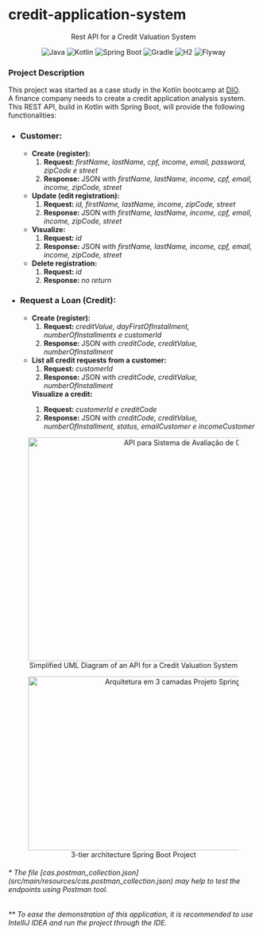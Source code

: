 ﻿<h1>credit-application-system</h1>
<p style="text-align: center">Rest API for a Credit Valuation System</p>
<p style="text-align: center">
    <img src="https://img.shields.io/badge/Java-v17-blue.svg" alt="Java"/>
    <img src="https://img.shields.io/badge/Kotlin-v1.7.22-purple.svg" alt="Kotlin"/>
    <img src="https://img.shields.io/badge/Spring%20Boot-v3.0.3-brightgreen.svg" alt="Spring Boot"/>
    <img src="https://img.shields.io/badge/Gradle-v7.6-lightgreen.svg" alt="Gradle"/>
    <img src="https://img.shields.io/badge/H2-v2.1.214-darkblue.svg" alt="H2"/>
    <img src="https://img.shields.io/badge/Flyway-v9.5.1-red.svg" alt="Flyway">
</p>

<h3>Project Description</h3>
<p>This project was started as a case study in the Kotlin bootcamp at <a href="https://www.dio.me/"> DIO</a>.
   <br>
   A finance company needs to create a credit application analysis system.
   <br>
   This REST API, build in Kotlin with Spring Boot, will provide the following functionalities:
</p>

<ul>
    <li><h3>Customer:</h3>
        <ul>
            <li><strong>Create (register):</strong>
                 <ol>
                    <li><strong>Request: </strong><em>firstName, lastName, cpf, income, email, password, zipCode e street</em></li>
                    <li><strong>Response: </strong>JSON with <em>firstName, lastName, income, cpf, email, income, zipCode, street</em></li>
                </ol>
            </li>
            <li><strong>Update (edit registration):</strong>
            <ol>
              <li><strong>Request: </strong><em>id, firstName, lastName, income, zipCode, street</em></li>
              <li><strong>Response: </strong>JSON with <em>firstName, lastName, income, cpf, email, income, zipCode, street</em></li>
            </ol>
            </li>  
            <li><strong>Visualize:</strong>
                <ol>
                  <li><strong>Request: </strong> <em>id</em></li>
                  <li><strong>Response: </strong>JSON with <em>firstName, lastName, income, cpf, email, income, zipCode, street</em></li>
                </ol> 
            </li>
            <li><strong>Delete registration:</strong>
                <ol>
                  <li><strong>Request: </strong><em>id</em></li>
                  <li><strong>Response: </strong><em>no return</em></li>
                </ol>
            </li>
        </ul>
    </li>
    <li><h3>Request a Loan (Credit):</h3>
        <ul>
            <li><strong>Create (register):</strong>
                <ol>
                    <li><strong>Request: </strong><em>creditValue, dayFirstOfInstallment, numberOfInstallments e customerId</em></li>
                    <li><strong>Response: </strong>JSON with <em>creditCode, creditValue, numberOfInstallment</em></li>
                </ol>
            </li>
            <li><strong>List all credit requests from a customer:</strong>
                <ol>
                  <li><strong>Request: </strong><em>customerId</em></li>
                  <li><strong>Response: </strong>JSON with <em>creditCode, creditValue, numberOfInstallment</em></li>
                </ol> 
            </li>
        </ul>
        <ul><strong>Visualize a credit:</strong>
            <ol>
              <li><strong>Request: </strong><em>customerId e creditCode</em></li>
              <li><strong>Response: </strong>JSON with <em>creditCode, creditValue, numberOfInstallment, status, emailCustomer e incomeCustomer</em></li>
            </ol>
        </ul>        
    </li>
</ul>

<figure>
    <p style="text-align: center">
      <img src="https://i.imgur.com/vWT4aez.png" height="450" width="650" alt="API para Sistema de Avaliação de Créditos"/><br>
      Simplified UML Diagram of an API for a Credit Valuation System
    </p>
</figure>
<figure>
    <p style="text-align: center">
      <img src="https://i.imgur.com/SwMC6sq.png" height="350" width="600" alt="Arquitetura em 3 camadas Projeto Spring Boot"/><br>
      3-tier architecture Spring Boot Project
    </p>
</figure>

<h6>* The file [cas.postman_collection.json](src/main/resources/cas.postman_collection.json) may help to test the endpoints using Postman tool.</h6>
<h6>** To ease the demonstration of this application, it is recommended to use IntelliJ IDEA and run the project through the IDE.</h6>